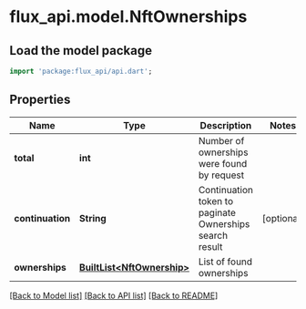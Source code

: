 # flux_api.model.NftOwnerships

## Load the model package
```dart
import 'package:flux_api/api.dart';
```

## Properties
Name | Type | Description | Notes
------------ | ------------- | ------------- | -------------
**total** | **int** | Number of ownerships were found by request | 
**continuation** | **String** | Continuation token to paginate Ownerships search result | [optional] 
**ownerships** | [**BuiltList&lt;NftOwnership&gt;**](NftOwnership.md) | List of found ownerships | 

[[Back to Model list]](../README.md#documentation-for-models) [[Back to API list]](../README.md#documentation-for-api-endpoints) [[Back to README]](../README.md)


